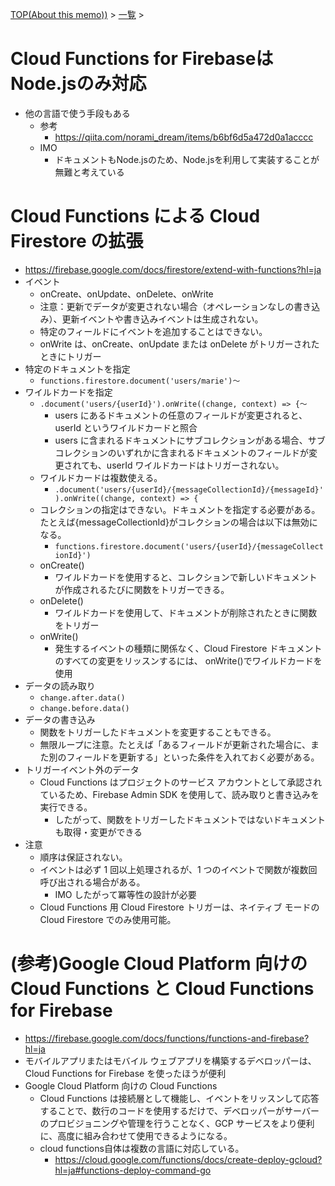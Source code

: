 [TOP(About this memo))](../README.md) > [一覧](./README.md) >


# Cloud Functions for FirebaseはNode.jsのみ対応
* 他の言語で使う手段もある
    * 参考
        * https://qiita.com/norami_dream/items/b6bf6d5a472d0a1acccc
    * IMO
        * ドキュメントもNode.jsのため、Node.jsを利用して実装することが無難と考えている
    

# Cloud Functions による Cloud Firestore の拡張
* https://firebase.google.com/docs/firestore/extend-with-functions?hl=ja
* イベント
    * onCreate、onUpdate、onDelete、onWrite
    * 注意：更新でデータが変更されない場合（オペレーションなしの書き込み）、更新イベントや書き込みイベントは生成されない。
    * 特定のフィールドにイベントを追加することはできない。
    * onWrite は、onCreate、onUpdate または onDelete がトリガーされたときにトリガー
* 特定のドキュメントを指定
    * `functions.firestore.document('users/marie')〜`
* ワイルドカードを指定
    * `.document('users/{userId}').onWrite((change, context) => {〜`
        * users にあるドキュメントの任意のフィールドが変更されると、userId というワイルドカードと照合
        * users に含まれるドキュメントにサブコレクションがある場合、サブコレクションのいずれかに含まれるドキュメントのフィールドが変更されても、userId ワイルドカードはトリガーされない。
    * ワイルドカードは複数使える。
        * `.document('users/{userId}/{messageCollectionId}/{messageId}').onWrite((change, context) => {`
    * コレクションの指定はできない。ドキュメントを指定する必要がある。たとえば{messageCollectionId}がコレクションの場合は以下は無効になる。
        * `functions.firestore.document('users/{userId}/{messageCollectionId}')`
    * onCreate() 
        * ワイルドカードを使用すると、コレクションで新しいドキュメントが作成されるたびに関数をトリガーできる。
    * onDelete() 
        * ワイルドカードを使用して、ドキュメントが削除されたときに関数をトリガー
    * onWrite()
        * 発生するイベントの種類に関係なく、Cloud Firestore ドキュメントのすべての変更をリッスンするには、 onWrite()でワイルドカードを使用
* データの読み取り
    * `change.after.data()`
    * `change.before.data()`
* データの書き込み
    * 関数をトリガーしたドキュメントを変更することもできる。
    * 無限ループに注意。たとえば「あるフィールドが更新された場合に、また別のフィールドを更新する」といった条件を入れておく必要がある。
* トリガーイベント外のデータ
    * Cloud Functions はプロジェクトのサービス アカウントとして承認されているため、Firebase Admin SDK を使用して、読み取りと書き込みを実行できる。
        * したがって、関数をトリガーしたドキュメントではないドキュメントも取得・変更ができる
* 注意
    * 順序は保証されない。
    * イベントは必ず 1 回以上処理されるが、1 つのイベントで関数が複数回呼び出される場合がある。
        * IMO したがって冪等性の設計が必要
    * Cloud Functions 用 Cloud Firestore トリガーは、ネイティブ モードの Cloud Firestore でのみ使用可能。

# (参考)Google Cloud Platform 向けの Cloud Functions と Cloud Functions for Firebase
* https://firebase.google.com/docs/functions/functions-and-firebase?hl=ja
* モバイルアプリまたはモバイル ウェブアプリを構築するデベロッパーは、Cloud Functions for Firebase を使ったほうが便利
* Google Cloud Platform 向けの Cloud Functions
    * Cloud Functions は接続層として機能し、イベントをリッスンして応答することで、数行のコードを使用するだけで、デベロッパーがサーバーのプロビジョニングや管理を行うことなく、GCP サービスをより便利に、高度に組み合わせて使用できるようになる。
    * cloud functions自体は複数の言語に対応している。
        * https://cloud.google.com/functions/docs/create-deploy-gcloud?hl=ja#functions-deploy-command-go

